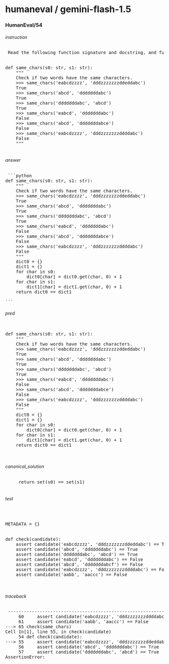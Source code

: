 # humaneval / gemini-flash-1.5
### HumanEval/54
###### instruction
<pre> Read the following function signature and docstring, and fully implement the function described. Your response should only contain the code for this function.


def same_chars(s0: str, s1: str):
    """
    Check if two words have the same characters.
    >>> same_chars('eabcdzzzz', 'dddzzzzzzzddeddabc')
    True
    >>> same_chars('abcd', 'dddddddabc')
    True
    >>> same_chars('dddddddabc', 'abcd')
    True
    >>> same_chars('eabcd', 'dddddddabc')
    False
    >>> same_chars('abcd', 'dddddddabce')
    False
    >>> same_chars('eabcdzzzz', 'dddzzzzzzzddddabc')
    False
    """
 </pre>
###### answer
<pre> ```python
def same_chars(s0: str, s1: str):
    """
    Check if two words have the same characters.
    >>> same_chars('eabcdzzzz', 'dddzzzzzzzddeddabc')
    True
    >>> same_chars('abcd', 'dddddddabc')
    True
    >>> same_chars('dddddddabc', 'abcd')
    True
    >>> same_chars('eabcd', 'dddddddabc')
    False
    >>> same_chars('abcd', 'dddddddabce')
    False
    >>> same_chars('eabcdzzzz', 'dddzzzzzzzddddabc')
    False
    """
    dict0 = {}
    dict1 = {}
    for char in s0:
        dict0[char] = dict0.get(char, 0) + 1
    for char in s1:
        dict1[char] = dict1.get(char, 0) + 1
    return dict0 == dict1

``` </pre>
###### pred
<pre> 
def same_chars(s0: str, s1: str):
    """
    Check if two words have the same characters.
    >>> same_chars('eabcdzzzz', 'dddzzzzzzzddeddabc')
    True
    >>> same_chars('abcd', 'dddddddabc')
    True
    >>> same_chars('dddddddabc', 'abcd')
    True
    >>> same_chars('eabcd', 'dddddddabc')
    False
    >>> same_chars('abcd', 'dddddddabce')
    False
    >>> same_chars('eabcdzzzz', 'dddzzzzzzzddddabc')
    False
    """
    dict0 = {}
    dict1 = {}
    for char in s0:
        dict0[char] = dict0.get(char, 0) + 1
    for char in s1:
        dict1[char] = dict1.get(char, 0) + 1
    return dict0 == dict1

 </pre>
###### canonical_solution
<pre>     return set(s0) == set(s1)
 </pre>
###### test
<pre> 

METADATA = {}


def check(candidate):
    assert candidate('eabcdzzzz', 'dddzzzzzzzddeddabc') == True
    assert candidate('abcd', 'dddddddabc') == True
    assert candidate('dddddddabc', 'abcd') == True
    assert candidate('eabcd', 'dddddddabc') == False
    assert candidate('abcd', 'dddddddabcf') == False
    assert candidate('eabcdzzzz', 'dddzzzzzzzddddabc') == False
    assert candidate('aabb', 'aaccc') == False

 </pre>
###### traceback
<pre> ---------------------------------------------------------------------------AssertionError                            Traceback (most recent call last)Cell In[1], line 65
     60     assert candidate('eabcdzzzz', 'dddzzzzzzzddddabc') == False
     61     assert candidate('aabb', 'aaccc') == False
---> 65 check(same_chars)
Cell In[1], line 55, in check(candidate)
     54 def check(candidate):
---> 55     assert candidate('eabcdzzzz', 'dddzzzzzzzddeddabc') == True
     56     assert candidate('abcd', 'dddddddabc') == True
     57     assert candidate('dddddddabc', 'abcd') == True
AssertionError:  </pre>
